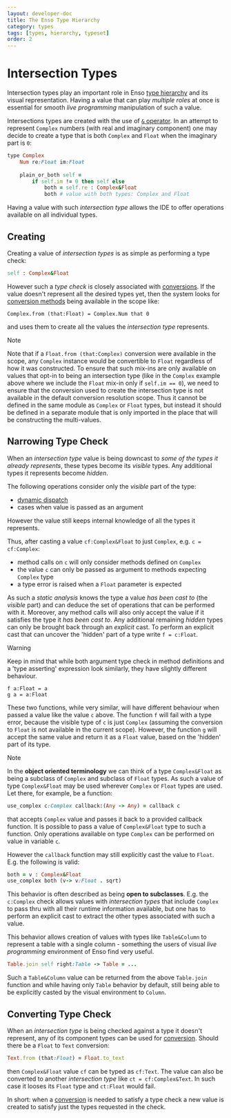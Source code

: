 ```yaml
---
layout: developer-doc
title: The Enso Type Hierarchy
category: types
tags: [types, hierarchy, typeset]
order: 2
---
```


# Intersection Types

Intersection types play an important role in Enso [type hierarchy](./hierarchy.md)
and its visual representation. Having a value that can play _multiple roles_
at once is essential for smooth _live programming_ manipulation of such a value.

Intersections types are created with the use of [`&` operator](./hierarchy.md#typeset-operators).
In an attempt to represent `Complex` numbers (with real and imaginary component)
one may decide to create a type that is both `Complex` and `Float` when the
imaginary part is `0`:
```ruby
type Complex
    Num re:Float im:Float
    
    plain_or_both self = 
        if self.im != 0 then self else
            both = self.re : Complex&Float
            both # value with both types: Complex and Float
```   
Having a value with such _intersection type_ allows the IDE to offer operations
available on all individual types.

## Creating

Creating a value of _intersection types_ is as simple as performing a type check:
```ruby
self : Complex&Float
```
However such a _type check_ is closely associated with [conversions](../syntax/conversions.md).
If the value doesn't represent all the desired types yet, then the system looks 
for [conversion methods](../syntax/conversions.md) being available in the scope like:
```
Complex.from (that:Float) = Complex.Num that 0
```
and uses them to create all the values the _intersection type_ represents.

> [!NOTE]
> Note that if a `Float.from (that:Complex)` conversion were available in the scope, 
> any `Complex` instance would be convertible to `Float` regardless of how it was constructed. 
> To ensure that such mix-ins are only available on values that opt-in to being 
> an intersection type (like in the `Complex` example above where we include 
> the `Float` mix-in only if `self.im == 0`), we need to ensure that the conversion 
> used to create the intersection type is not available in the default 
> conversion resolution scope. Thus it cannot be defined in the same module 
> as `Complex` or `Float` types, but instead it should be defined in a separate 
> module that is only imported in the place that will be constructing the multi-values.

<!--
Just as demonstrated at
https://github.com/enso-org/enso/commit/3d8a0e1b90b20cfdfe5da8d2d3950f644a4b45b8#diff-c6ef852899778b52ce6a11ebf9564d102c273021b212a4848b7678e120776287R23
-->

## Narrowing Type Check

When an _intersection type_ value is being downcast to _some of the types it already represents_,
these types become its _visible_ types. Any additional types it represents become _hidden_.

The following operations consider only the _visible_ part of the type:
- [dynamic dispatch](../types/dynamic-dispatch.md)
- cases when value is passed as an argument

However the value still keeps internal knowledge of all the types it represents.

Thus, after casting a value `cf:Complex&Float` to just `Complex`, e.g. `c = cf:Complex`:
- method calls on `c` will only consider methods defined on `Complex`
- the value `c` can only be passed as argument to methods expecting `Complex` type
- a type error is raised when a `Float` parameter is expected

As such a _static analysis_ knows the type a value _has been cast to_ (the _visible_ part)
and  can deduce the set of operations that can be performed with it. Moreover, any
method calls will also only accept the value if it satisfies the type it 
_has been cast to_. Any additional remaining _hidden_ types
can only be brought back through an _explicit_ cast.
To perform an explicit cast that can uncover the 'hidden' part of a type write
`f = c:Float`.

<!--
When #11828 is fixed.

- or inspect the types in a `case` expression, e.g.
  ```
  case c of
      f : Float -> f.sqrt
      _ -> "Not a float"
  ```
-->

> [!WARNING]
> Keep in mind that while both argument type check in method definitions and a 
> 'type asserting' expression look similarly, they have slightly different behaviour.
> ```
> f a:Float = a
> g a = a:Float
> ```
> These two functions, while very similar, will have different behaviour when 
> passed a value like the value `c` above. The function `f` will fail with 
> a type error, because the visible type of `c` is just `Complex` (assuming 
> the conversion to `Float` is not available in the current scope). 
> However, the function `g` will accept the same value and return it as 
> a `Float` value, based on the 'hidden' part of its type.

> [!NOTE]
> In the **object oriented terminology** we can think of
> a type `Complex&Float` as being a subclass of `Complex` and subclass of `Float` types.
> As such a value of type `Complex&Float` may be used wherever `Complex` or `Float` types
> are used. Let there, for example, be a function:
> ```ruby
> use_complex c:Complex callback:(Any -> Any) = callback c
> ```
> that accepts `Complex` value and passes it back to a provided callback function.
> It is possible to pass a value of `Complex&Float` type to such a function. Only
> operations available on type `Complex` can be performed on value in variable `c`.
>
> However the `callback` function may still explicitly cast the value to `Float`.
> E.g. the following is valid:
> ```ruby
> both = v : Complex&Float
> use_complex both (v-> v:Float . sqrt)
> ```
> This behavior is often described as being **open to subclasses**. E.g. the `c:Complex` 
> check allows values with _intersection types_ that include `Complex` to pass thru with
> all their runtime information available,
> but one has to perform an explicit cast to extract the other types associated with
> such a value.

This behavior allows creation of values with types like `Table&Column` to represent a table
with a single column - something the users of visual _live programming_ environment of Enso find
very useful.
```ruby
Table.join self right:Table -> Table = ...
```
Such a `Table&Column` value can be returned from the above `Table.join` function and while
having only `Table` behavior by default, still being able to be explicitly casted by the visual environment
to `Column`. 

## Converting Type Check

When an _intersection type_ is being checked against a type it doesn't represent,
any of its component types can be used for [conversion](../syntax/conversions.md).
Should there be a `Float` to `Text` conversion:
```ruby
Text.from (that:Float) = Float.to_text
```
then `Complex&Float` value `cf` can be typed as `cf:Text`. The value can also
be converted to another _intersection type_ like `ct = cf:Complex&Text`. In such case
it looses its `Float` type and `ct:Float` would fail.

In short: when a [conversion](../syntax/conversions.md) is needed to satisfy a type check
a new value is created to satisfy just the types requested in the check.
